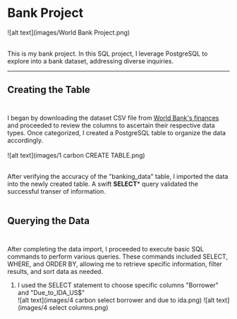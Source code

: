 # Bank Project<br>
![alt text](images/World Bank Project.png) <br><br>

This is my bank project. In this SQL project, I leverage PostgreSQL to explore into a bank dataset, addressing diverse inquiries. 

---

## Creating the Table <br><br>
I began by downloading the dataset CSV file from [World Bank's finances](https://finances.worldbank.org/Loans-and-Credits/IDA-Statement-Of-Credits-and-Grants-Historical-Dat/tdwh-3krx/about_data) and proceeded to review the columns to ascertain their respective data types. Once categorized, I created a PostgreSQL table to organize the data accordingly. <br><br>
![alt text](images/1 carbon CREATE TABLE.png) <br><br>

After verifying the accuracy of the "banking_data" table, I imported the data into the newly created table. A swift **SELECT*** query validated the successful transer of information. <br><br>

## Querying the Data <br><br>

After completing the data import, I proceeded to execute basic SQL commands to perform various queries. These commands included SELECT, WHERE, and ORDER BY, allowing me to retrieve specific information, filter results, and sort data as needed. <br>

1. I used the SELECT statement to choose specific columns "Borrower" and "Due_to_IDA_US$"  <br>
![alt text](images/4 carbon select borrower and due to ida.png) ![alt text](images/4 select columns.png) <br>

